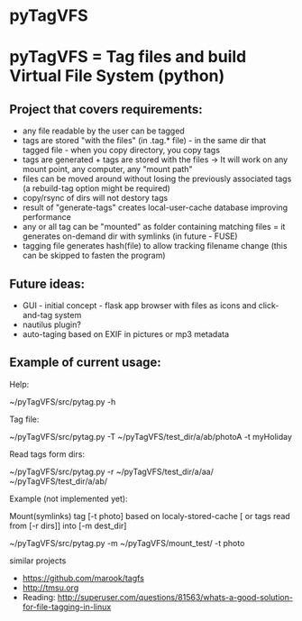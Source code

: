 pyTagVFS
========

# pyTagVFS = Tag files and build Virtual File System (python)

## Project that covers requirements:
* any file readable by the user can be tagged
* tags are stored "with the files" (in .tag.* file) - in the same dir that tagged file - when you copy directory, you copy tags
* tags are generated + tags are stored with the files -> It will work on any mount point, any computer, any "mount path"
* files can be moved around without losing the previously associated tags (a rebuild-tag option might be required)
* copy/rsync of dirs will not destory tags
* result of "generate-tags" creates local-user-cache database improving performance
* any or all tag can be "mounted" as folder containing matching files = it generates on-demand dir with symlinks (in future - FUSE)
* tagging file generates hash(file) to allow tracking filename change (this can be skipped to fasten the program)

## Future ideas:
* GUI - initial concept - flask app browser with files as icons and click-and-tag system
* nautilus plugin?
* auto-taging based on EXIF in pictures or mp3 metadata


## Example of current usage:
Help:

 ~/pyTagVFS/src/pytag.py -h


Tag file:

 ~/pyTagVFS/src/pytag.py -T ~/pyTagVFS/test_dir/a/ab/photoA -t myHoliday


Read tags form dirs:

 ~/pyTagVFS/src/pytag.py -r ~/pyTagVFS/test_dir/a/aa/ ~/pyTagVFS/test_dir/a/ab/



Example (not implemented yet):

Mount(symlinks) tag [-t photo] based on localy-stored-cache [ or tags read from [-r dirs]] into [-m dest_dir]

 ~/pyTagVFS/src/pytag.py -m ~/pyTagVFS/mount_test/ -t photo


similar projects
* https://github.com/marook/tagfs
* http://tmsu.org
* Reading: http://superuser.com/questions/81563/whats-a-good-solution-for-file-tagging-in-linux
